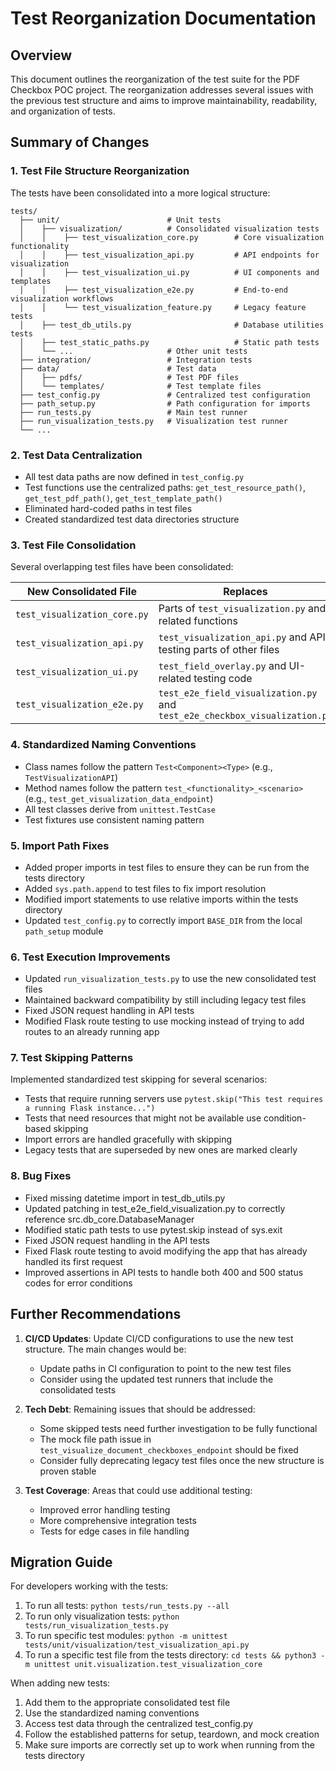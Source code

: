 # Test Reorganization Documentation

## Overview

This document outlines the reorganization of the test suite for the PDF Checkbox POC project. The reorganization addresses several issues with the previous test structure and aims to improve maintainability, readability, and organization of tests.

## Summary of Changes

### 1. Test File Structure Reorganization

The tests have been consolidated into a more logical structure:

```
tests/
  ├── unit/                        # Unit tests
  │    ├── visualization/          # Consolidated visualization tests
  │    │    ├── test_visualization_core.py        # Core visualization functionality
  │    │    ├── test_visualization_api.py         # API endpoints for visualization
  │    │    ├── test_visualization_ui.py          # UI components and templates
  │    │    ├── test_visualization_e2e.py         # End-to-end visualization workflows
  │    │    └── test_visualization_feature.py     # Legacy feature tests
  │    ├── test_db_utils.py                       # Database utilities tests
  │    ├── test_static_paths.py                   # Static path tests
  │    └── ...                     # Other unit tests
  ├── integration/                 # Integration tests
  ├── data/                        # Test data
  │    ├── pdfs/                   # Test PDF files
  │    └── templates/              # Test template files
  ├── test_config.py               # Centralized test configuration
  ├── path_setup.py                # Path configuration for imports
  ├── run_tests.py                 # Main test runner
  ├── run_visualization_tests.py   # Visualization test runner
  └── ...
```

### 2. Test Data Centralization

- All test data paths are now defined in `test_config.py`
- Test functions use the centralized paths: `get_test_resource_path()`, `get_test_pdf_path()`, `get_test_template_path()`
- Eliminated hard-coded paths in test files
- Created standardized test data directories structure

### 3. Test File Consolidation

Several overlapping test files have been consolidated:

| New Consolidated File | Replaces |
|------------------------|----------|
| `test_visualization_core.py` | Parts of `test_visualization.py` and related functions |
| `test_visualization_api.py` | `test_visualization_api.py` and API testing parts of other files |
| `test_visualization_ui.py` | `test_field_overlay.py` and UI-related testing code |
| `test_visualization_e2e.py` | `test_e2e_field_visualization.py` and `test_e2e_checkbox_visualization.py` |

### 4. Standardized Naming Conventions

- Class names follow the pattern `Test<Component><Type>` (e.g., `TestVisualizationAPI`)
- Method names follow the pattern `test_<functionality>_<scenario>` (e.g., `test_get_visualization_data_endpoint`)
- All test classes derive from `unittest.TestCase`
- Test fixtures use consistent naming pattern

### 5. Import Path Fixes

- Added proper imports in test files to ensure they can be run from the tests directory
- Added `sys.path.append` to test files to fix import resolution
- Modified import statements to use relative imports within the tests directory
- Updated `test_config.py` to correctly import `BASE_DIR` from the local `path_setup` module

### 6. Test Execution Improvements

- Updated `run_visualization_tests.py` to use the new consolidated test files
- Maintained backward compatibility by still including legacy test files
- Fixed JSON request handling in API tests
- Modified Flask route testing to use mocking instead of trying to add routes to an already running app

### 7. Test Skipping Patterns

Implemented standardized test skipping for several scenarios:

- Tests that require running servers use `pytest.skip("This test requires a running Flask instance...")`
- Tests that need resources that might not be available use condition-based skipping
- Import errors are handled gracefully with skipping
- Legacy tests that are superseded by new ones are marked clearly

### 8. Bug Fixes

- Fixed missing datetime import in test_db_utils.py
- Updated patching in test_e2e_field_visualization.py to correctly reference src.db_core.DatabaseManager
- Modified static path tests to use pytest.skip instead of sys.exit
- Fixed JSON request handling in the API tests
- Fixed Flask route testing to avoid modifying the app that has already handled its first request
- Improved assertions in API tests to handle both 400 and 500 status codes for error conditions

## Further Recommendations

1. **CI/CD Updates**: Update CI/CD configurations to use the new test structure. The main changes would be:
   - Update paths in CI configuration to point to the new test files
   - Consider using the updated test runners that include the consolidated tests

2. **Tech Debt**: Remaining issues that should be addressed:
   - Some skipped tests need further investigation to be fully functional
   - The mock file path issue in `test_visualize_document_checkboxes_endpoint` should be fixed
   - Consider fully deprecating legacy test files once the new structure is proven stable

3. **Test Coverage**: Areas that could use additional testing:
   - Improved error handling testing
   - More comprehensive integration tests
   - Tests for edge cases in file handling

## Migration Guide

For developers working with the tests:

1. To run all tests: `python tests/run_tests.py --all`
2. To run only visualization tests: `python tests/run_visualization_tests.py`
3. To run specific test modules: `python -m unittest tests/unit/visualization/test_visualization_api.py`
4. To run a specific test file from the tests directory: `cd tests && python3 -m unittest unit.visualization.test_visualization_core`

When adding new tests:
1. Add them to the appropriate consolidated test file
2. Use the standardized naming conventions
3. Access test data through the centralized test_config.py
4. Follow the established patterns for setup, teardown, and mock creation
5. Make sure imports are correctly set up to work when running from the tests directory 